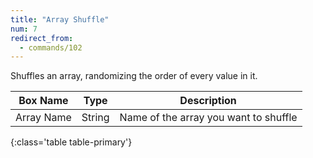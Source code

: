 ```yaml
---
title: "Array Shuffle"
num: 7
redirect_from:
  - commands/102
---
```


Shuffles an array, randomizing the order of every value in it.

| Box Name | Type | Description | 
|-------|--------|--------
|Array Name	|String	| Name of the array you want to shuffle
{:class='table table-primary'}









